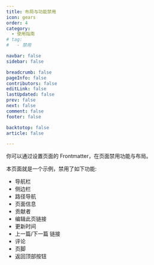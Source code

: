 ```yaml
---
title: 布局与功能禁用
icon: gears
order: 4
category:
  - 使用指南
# tag:
#   - 禁用

navbar: false
sidebar: false

breadcrumb: false
pageInfo: false
contributors: false
editLink: false
lastUpdated: false
prev: false
next: false
comment: false
footer: false

backtotop: false
article: false

---
```


你可以通过设置页面的 Frontmatter，在页面禁用功能与布局。

<!-- more -->

本页面就是一个示例，禁用了如下功能:

- 导航栏
- 侧边栏
- 路径导航
- 页面信息
- 贡献者
- 编辑此页链接
- 更新时间
- 上一篇/下一篇 链接
- 评论
- 页脚
- 返回顶部按钮
